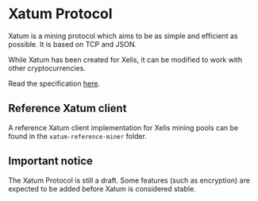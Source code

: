 # Xatum Protocol

Xatum is a mining protocol which aims to be as simple and efficient as possible.
It is based on TCP and JSON.

While Xatum has been created for Xelis, it can be modified to work with other cryptocurrencies.

Read the specification [here](specification.md).

## Reference Xatum client
A reference Xatum client implementation for Xelis mining pools can be found in the
`xatum-reference-miner` folder.

## Important notice
The Xatum Protocol is still a draft.
Some features (such as encryption) are expected to be added before Xatum is considered stable.

